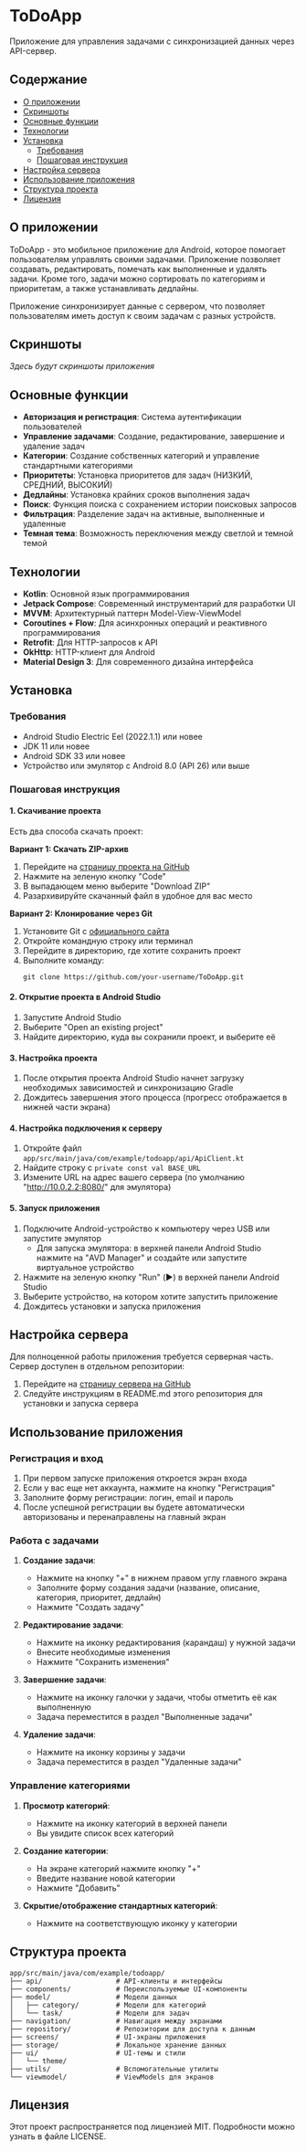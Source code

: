 # ToDoApp

Приложение для управления задачами с синхронизацией данных через API-сервер.

## Содержание
- [О приложении](#о-приложении)
- [Скриншоты](#скриншоты)
- [Основные функции](#основные-функции)
- [Технологии](#технологии)
- [Установка](#установка)
  - [Требования](#требования)
  - [Пошаговая инструкция](#пошаговая-инструкция)
- [Настройка сервера](#настройка-сервера)
- [Использование приложения](#использование-приложения)
- [Структура проекта](#структура-проекта)
- [Лицензия](#лицензия)

## О приложении

ToDoApp - это мобильное приложение для Android, которое помогает пользователям управлять своими задачами. Приложение позволяет создавать, редактировать, помечать как выполненные и удалять задачи. Кроме того, задачи можно сортировать по категориям и приоритетам, а также устанавливать дедлайны.

Приложение синхронизирует данные с сервером, что позволяет пользователям иметь доступ к своим задачам с разных устройств.

## Скриншоты

*Здесь будут скриншоты приложения*

## Основные функции

- **Авторизация и регистрация**: Система аутентификации пользователей
- **Управление задачами**: Создание, редактирование, завершение и удаление задач
- **Категории**: Создание собственных категорий и управление стандартными категориями
- **Приоритеты**: Установка приоритетов для задач (НИЗКИЙ, СРЕДНИЙ, ВЫСОКИЙ)
- **Дедлайны**: Установка крайних сроков выполнения задач
- **Поиск**: Функция поиска с сохранением истории поисковых запросов
- **Фильтрация**: Разделение задач на активные, выполненные и удаленные
- **Темная тема**: Возможность переключения между светлой и темной темой

## Технологии

- **Kotlin**: Основной язык программирования
- **Jetpack Compose**: Современный инструментарий для разработки UI
- **MVVM**: Архитектурный паттерн Model-View-ViewModel
- **Coroutines + Flow**: Для асинхронных операций и реактивного программирования
- **Retrofit**: Для HTTP-запросов к API
- **OkHttp**: HTTP-клиент для Android
- **Material Design 3**: Для современного дизайна интерфейса

## Установка

### Требования

- Android Studio Electric Eel (2022.1.1) или новее
- JDK 11 или новее
- Android SDK 33 или новее
- Устройство или эмулятор с Android 8.0 (API 26) или выше

### Пошаговая инструкция

#### 1. Скачивание проекта

Есть два способа скачать проект:

**Вариант 1: Скачать ZIP-архив**
1. Перейдите на [страницу проекта на GitHub](https://github.com/your-username/ToDoApp)
2. Нажмите на зеленую кнопку "Code"
3. В выпадающем меню выберите "Download ZIP"
4. Разархивируйте скачанный файл в удобное для вас место

**Вариант 2: Клонирование через Git**
1. Установите Git с [официального сайта](https://git-scm.com/downloads)
2. Откройте командную строку или терминал
3. Перейдите в директорию, где хотите сохранить проект
4. Выполните команду:
   ```
   git clone https://github.com/your-username/ToDoApp.git
   ```

#### 2. Открытие проекта в Android Studio

1. Запустите Android Studio
2. Выберите "Open an existing project"
3. Найдите директорию, куда вы сохранили проект, и выберите её

#### 3. Настройка проекта

1. После открытия проекта Android Studio начнет загрузку необходимых зависимостей и синхронизацию Gradle
2. Дождитесь завершения этого процесса (прогресс отображается в нижней части экрана)

#### 4. Настройка подключения к серверу

1. Откройте файл `app/src/main/java/com/example/todoapp/api/ApiClient.kt`
2. Найдите строку с `private const val BASE_URL`
3. Измените URL на адрес вашего сервера (по умолчанию "http://10.0.2.2:8080/" для эмулятора)

#### 5. Запуск приложения

1. Подключите Android-устройство к компьютеру через USB или запустите эмулятор
   - Для запуска эмулятора: в верхней панели Android Studio нажмите на "AVD Manager" и создайте или запустите виртуальное устройство
2. Нажмите на зеленую кнопку "Run" (▶️) в верхней панели Android Studio
3. Выберите устройство, на котором хотите запустить приложение
4. Дождитесь установки и запуска приложения

## Настройка сервера

Для полноценной работы приложения требуется серверная часть. Сервер доступен в отдельном репозитории:

1. Перейдите на [страницу сервера на GitHub](https://github.com/berrrchik/ToDoServer-Kotlin)
2. Следуйте инструкциям в README.md этого репозитория для установки и запуска сервера

## Использование приложения

### Регистрация и вход

1. При первом запуске приложения откроется экран входа
2. Если у вас еще нет аккаунта, нажмите на кнопку "Регистрация"
3. Заполните форму регистрации: логин, email и пароль
4. После успешной регистрации вы будете автоматически авторизованы и перенаправлены на главный экран

### Работа с задачами

1. **Создание задачи**:
   - Нажмите на кнопку "+" в нижнем правом углу главного экрана
   - Заполните форму создания задачи (название, описание, категория, приоритет, дедлайн)
   - Нажмите "Создать задачу"

2. **Редактирование задачи**:
   - Нажмите на иконку редактирования (карандаш) у нужной задачи
   - Внесите необходимые изменения
   - Нажмите "Сохранить изменения"

3. **Завершение задачи**:
   - Нажмите на иконку галочки у задачи, чтобы отметить её как выполненную
   - Задача переместится в раздел "Выполненные задачи"

4. **Удаление задачи**:
   - Нажмите на иконку корзины у задачи
   - Задача переместится в раздел "Удаленные задачи"

### Управление категориями

1. **Просмотр категорий**:
   - Нажмите на иконку категорий в верхней панели
   - Вы увидите список всех категорий

2. **Создание категории**:
   - На экране категорий нажмите кнопку "+"
   - Введите название новой категории
   - Нажмите "Добавить"

3. **Скрытие/отображение стандартных категорий**:
   - Нажмите на соответствующую иконку у категории

## Структура проекта

```
app/src/main/java/com/example/todoapp/
├── api/                  # API-клиенты и интерфейсы
├── components/           # Переиспользуемые UI-компоненты
├── model/                # Модели данных
│   ├── category/         # Модели для категорий
│   └── task/             # Модели для задач
├── navigation/           # Навигация между экранами
├── repository/           # Репозитории для доступа к данным
├── screens/              # UI-экраны приложения
├── storage/              # Локальное хранение данных
├── ui/                   # UI-темы и стили
│   └── theme/
├── utils/                # Вспомогательные утилиты
└── viewmodel/            # ViewModels для экранов
```

## Лицензия

Этот проект распространяется под лицензией MIT. Подробности можно узнать в файле LICENSE.
